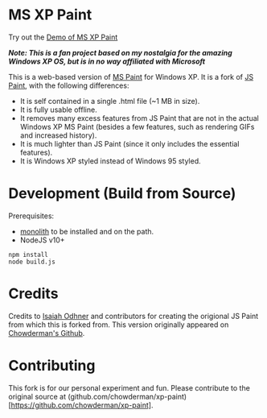 # MS XP Paint

Try out the [Demo of MS XP Paint](https://oinam.github/io/ms-xp-paint/)

_**Note: This is a fan project based on my nostalgia for the amazing Windows XP OS, but is in no way affiliated with Microsoft**_

This is a web-based version of [MS Paint](https://en.wikipedia.org/wiki/Microsoft_Paint) for Windows XP. It is a fork of [JS Paint](https://github.com/1j01/jspaint), with the following differences:

 * It is self contained in a single .html file (~1 MB in size).
 * It is fully usable offline.
 * It removes many excess features from JS Paint that are not in the actual Windows XP MS Paint (besides a few features, such as rendering GIFs and increased history).
 * It is much lighter than JS Paint (since it only includes the essential features).
 * It is Windows XP styled instead of Windows 95 styled.

# Development (Build from Source)

Prerequisites:

 * [monolith](https://github.com/Y2Z/monolith) to be installed and on the path. 
 * NodeJS v10+

```
npm install
node build.js
```

# Credits

Credits to [Isaiah Odhner](https://isaiahodhner.ml/) and contributors for creating the origional JS Paint from which this is forked from. This version originally appeared on [Chowderman's Github](https://github.com/chowderman/xp-paint).


# Contributing

This fork is for our personal experiment and fun. Please contribute to the original source at (github.com/chowderman/xp-paint)[https://github.com/chowderman/xp-paint].